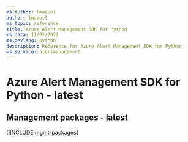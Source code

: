 ```yaml
---
ms.author: lmazuel
author: lmazuel
ms.topic: reference
title: Azure Alert Management SDK for Python
ms.data: 11/02/2022
ms.devlang: python
description: Reference for Azure Alert Management SDK for Python
ms.service: alertmanagement
---
```

# Azure Alert Management SDK for Python - latest

## Management packages - latest
[!INCLUDE [mgmt-packages](alert-management-mgmt-index.md)]